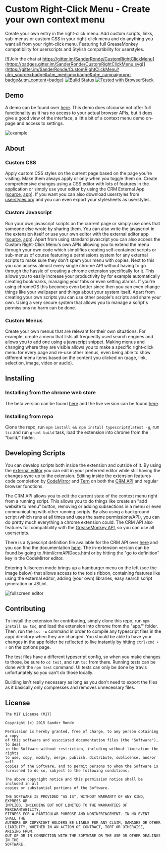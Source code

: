 # Custom Right-Click Menu - Create your own context menu

Create your own entry in the right-click menu. Add custom scripts, links, sub-menus or custom CSS in your right-click menu and
do anything you want all from your right-click menu. Featuring full GreaseMonkey compatibility for userscripts and Stylish compatibility for userstyles.

[![Join the chat at https://gitter.im/SanderRonde/CustomRightClickMenu](https://badges.gitter.im/SanderRonde/CustomRightClickMenu.svg)](https://gitter.im/SanderRonde/CustomRightClickMenu?utm_source=badge&utm_medium=badge&utm_campaign=pr-badge&utm_content=badge)
[![Build Status](https://travis-ci.org/SanderRonde/CustomRightClickMenu.svg?branch=master)](https://travis-ci.org/SanderRonde/CustomRightClickMenu)
[![Tested with BrowserStack](http://i.imgur.com/3Mi2Fja.png)](https://www.browserstack.com/)

## Demo

A demo can be found over [here](https://sanderronde.github.io/CustomRightClickMenu/demo/). This demo does ofcourse not offer
full functionality as it has no access to your actual browser APIs, but it does give a good view of the interface, a little bit of
a context menu demo on-page and access to settings.

![example](https://github.com/SanderRonde/CustomRightClickMenu/blob/master/store_images/screenshot1.png)

## About

### Custom CSS

Apply custom CSS styles on the current page based on the page you're visiting. Make them always apply or only when you toggle them on.
Create comprehensive changes using a CSS editor with lots of features in the application or simply use your editor by using the
CRM External App ([source](https://github.com/SanderRonde/CRM-External-Editor-App), [app](https://chrome.google.com/webstore/detail/crm-external-editor-app/hkjjmhkhhlmkflpihbikfpcojeofbjgn)).
If you want you can also download userstyles from [userstyles.org](https://userstyles.org/) and you can even export your stylesheets
as userstyles.

### Custom Javascript

Run your own javascript scripts on the current page or simply use ones that someone else wrote by sharing them. You can also write
the javascript in the extension itself or use your own editor with the external editor app ([source](https://github.com/SanderRonde/CRM-External-Editor-App), [app](https://chrome.google.com/webstore/detail/crm-external-editor-app/hkjjmhkhhlmkflpihbikfpcojeofbjgn)).
Apart from using standard javascript you can also access the Custom Right-Click Menu's own APIs allowing you to extend the menu
through your own code which simplifies creating self-contained scripts or sub-menus of course featuring a permissions system for any
external scripts to make sure they don't spam your menu with copies. Next to this you can access almost every single chrome API
without having to go through the hassle of creating a chrome extension specifically for it. This allows you to easily increase your
productivity by for example automatically creating bookmarks, managing your tabs or even setting alarms. If you're using chromeOS
this becomes even better since then you can even change things like your wallpaper and things about your system itself.
Apart from creating your own scripts you can use other people's scripts and share your own. Using a very secure system
that allows you to manage a script's permissions no harm can be done.

### Custom Menus

Create your own menus that are relevant for their own situations. For example, create a menu that lists all frequently used search
engines and allows you to add one using a javascript snippet. Making menus and changing where they are visible allows you to make
a specific right-click menu for every page and re-use other menus, even being able to show different menu items based on the content
you clicked on (page, link, selection, image, video or audio).

## Installing

### Installing from the chrome web store

The beta version can be found [here](https://chrome.google.com/webstore/detail/custom-right-click-menu/fenehceojjegleckckhppcckanifnajg) and 
the live version can be found [here](https://chrome.google.com/webstore/detail/custom-right-click-menu/onnbmgmepodkilcbdodhfepllfmafmlj).

### Installing from repo

Clone the repo, run `npm install && npm install typescript@latest -g`, run `tsc` and run `grunt build` task, load the extension into chrome from the "build/" folder.

## Developing Scripts

You can develop scripts both inside the extension and outside of it. By using the [external editor](https://chrome.google.com/webstore/detail/crm-external-editor-app/hkjjmhkhhlmkflpihbikfpcojeofbjgn) you can edit in your preferred editor while still having the changes sync up to the extension. Editing inside the extension features code completion by [CodeMirror](https://codemirror.net/) and [Tern](http://ternjs.net/) on both the [CRM API](http://sanderronde.github.io/CustomRightClickMenu/documentation) and regular browser functions.

The CRM API allows you to edit the current state of the context menu right from a running script. This allows you to do things like create an "add website to menu" button, removing or adding subsections in a menu or even communicating with other running scripts. By also using a background script (which runs at all times and uses the same permissions/API), you can do pretty much everything a chrome extension could. The CRM API also features full compatibility with the [GreaseMonkey API](https://wiki.greasespot.net/Greasemonkey_Manual:API), so you can use all userscripts.

There is a typescript definition file available for the CRM API over [here](https://github.com/SanderRonde/CustomRightClickMenu/blob/master/tools/definitions/crmapi.d.ts) and you can find the documentation [here](https://sanderronde.github.io/CustomRightClickMenu/documentation). The in-extension version can be found by going to /html/crmAPIDocs.html or by hitting the "go to definition" key in the CodeMirror editor.

Entering fullscreen mode brings up a hamburger menu on the left (see the image below) that allows access to the tools ribbon, containing features like using the external editor, adding (your own) libraries, easy search script generation or JSLint.

![fullscreen editor](https://github.com/SanderRonde/CustomRightClickMenu/blob/master/store_images/screenshot3.png)

## Contributing

To install the extension for contributing, simply clone this repo, run `npm install && tsc`, and load the extension into chrome from the "app/" folder. 
Then, run the `tsc -w` command in order to compile any typescript files in the app/ directory when they are changed. You should be able to have your changes in the app folder be reflected to live instantly by hitting `ctrl/cmd + r` on the options page.

The test files have a different typescript config, so when you make changes to those, be sure to `cd test`, and run `tsc` from there. Running tests can be done with the `npm test` command. UI tests can only be done by travis unfortunately so you can't do those locally.

 Building isn't really necessary as long as you don't need to export the files as it basically only compresses and removes unnecessary files.

## License

```text
The MIT License (MIT)

Copyright (c) 2015 Sander Ronde

Permission is hereby granted, free of charge, to any person obtaining a copy
of this software and associated documentation files (the "Software"), to deal
in the Software without restriction, including without limitation the rights
to use, copy, modify, merge, publish, distribute, sublicense, and/or sell
copies of the Software, and to permit persons to whom the Software is
furnished to do so, subject to the following conditions:

The above copyright notice and this permission notice shall be included in all
copies or substantial portions of the Software.

THE SOFTWARE IS PROVIDED "AS IS", WITHOUT WARRANTY OF ANY KIND, EXPRESS OR
IMPLIED, INCLUDING BUT NOT LIMITED TO THE WARRANTIES OF MERCHANTABILITY,
FITNESS FOR A PARTICULAR PURPOSE AND NONINFRINGEMENT. IN NO EVENT SHALL THE
AUTHORS OR COPYRIGHT HOLDERS BE LIABLE FOR ANY CLAIM, DAMAGES OR OTHER
LIABILITY, WHETHER IN AN ACTION OF CONTRACT, TORT OR OTHERWISE, ARISING FROM,
OUT OF OR IN CONNECTION WITH THE SOFTWARE OR THE USE OR OTHER DEALINGS IN THE
SOFTWARE.
```
